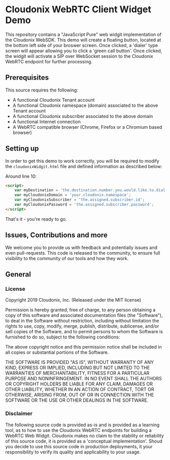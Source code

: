 # Cloudonix WebRTC Client Widget Demo #
This repository contains a "JavaScript Pure" web widgit implementation of the Cloudonix WebSDK. This demo will create a 
 floating button, located at the bottom left side of your broswer screen. Once clicked, a 'dialer' type screen will appear
 allowing you to click a 'green call button'. Once clicked, the widgit will activate a SIP over WebSocket session to the 
 Cloudonix WebRTC endpoint for further processing.

## Prerequisites
This source requires the following:

- A functional Cloudonix Tenant account
- A functional Cloudonix namespace (domain) associated to the above Tenant account
- A functional Cloudonix subscriber associated to the above domain
- A functional Internet connection
- A WebRTC compatible browser (Chrome, Firefox or a Chromium based browser)

## Setting up
In order to get this demo to work correctly, you will be required to modify the `cloudonixWidgit.html` file and defined 
information as described below:

Around line 10:
```html
<script>
    var myDestination = 'the.destination.number.you.would.like.to.dial';
    var myCloudonixDomain = 'your.cloudonix.namespace';
    var myCloudonixSubscriber = 'the.assigned.subscriber.id';
    var myCloudonixPassword = 'the.assigned.subscriber.password';
</script>
```

That's it - you're ready to go. 

## Issues, Contributions and more
We welcome you to provide us with feedback and potentially issues and even pull-requests. This code is released to the 
community, to ensure full visibility to the community of our tools and how they work.

## General ##
### License ###
Copyright 2019 Cloudonix, Inc. (Released under the MIT license)

Permission is hereby granted, free of charge, to any person obtaining a copy of this software and associated 
documentation files (the "Software"), to deal in the Software without restriction, including without limitation the 
rights to use, copy, modify, merge, publish, distribute, sublicense, and/or sell copies of the Software, and to permit 
persons to whom the Software is furnished to do so, subject to the following conditions:

The above copyright notice and this permission notice shall be included in all copies or substantial portions of the 
Software.

THE SOFTWARE IS PROVIDED "AS IS", WITHOUT WARRANTY OF ANY KIND, EXPRESS OR IMPLIED, INCLUDING BUT NOT LIMITED TO THE 
WARRANTIES OF MERCHANTABILITY, FITNESS FOR A PARTICULAR PURPOSE AND NONINFRINGEMENT. IN NO EVENT SHALL THE AUTHORS 
OR COPYRIGHT HOLDERS BE LIABLE FOR ANY CLAIM, DAMAGES OR OTHER LIABILITY, WHETHER IN AN ACTION OF CONTRACT, TORT OR 
OTHERWISE, ARISING FROM, OUT OF OR IN CONNECTION WITH THE SOFTWARE OR THE USE OR OTHER DEALINGS IN THE SOFTWARE.

### Disclaimer ###
The following source code is provided as-is and is provided as a learning tool, as to how to use the Cloudonix WebRTC 
endpoints for building a WebRTC Web Widgit. Cloudonix makes no claim to the stability or reliability of this source code,
it is provided as a 'conceptual implementation'. Shoud you decide to use this source code in production deployments, 
it your responsibility to verify its quality and applicability to your usage.

 